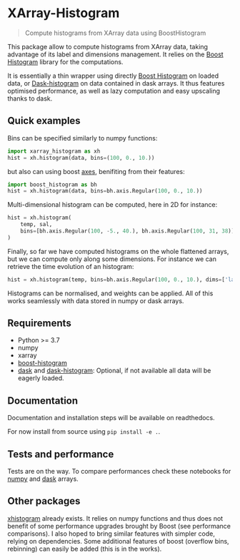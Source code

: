 
# XArray-Histogram

> Compute histograms from XArray data using BoostHistogram

This package allow to compute histograms from XArray data, taking advantage of
its label and dimensions management.
It relies on the [Boost Histogram](https://boost-histogram.readthedocs.io) library for the computations.

It is essentially a thin wrapper using directly [Boost Histogram](https://boost-histogram.readthedocs.io) on loaded data, or [Dask-histogram](https://dask-histogram.readthedocs.io) on data contained in dask arrays. It thus features optimised performance, as well as lazy computation and easy upscaling thanks to dask.

## Quick examples

Bins can be specified similarly to numpy functions:
``` python
import xarray_histogram as xh
hist = xh.histogram(data, bins=(100, 0., 10.))
```
but also can using boost [axes](https://boost-histogram.readthedocs.io/en/latest/user-guide/axes.html), benifiting from their features:
``` python
import boost_histogram as bh
hist = xh.histogram(data, bins=bh.axis.Regular(100, 0., 10.))
```

Multi-dimensional histogram can be computed, here in 2D for instance:
``` python
hist = xh.histogram(
    temp, sal,
    bins=[bh.axis.Regular(100, -5., 40.), bh.axis.Regular(100, 31, 38))
)
```

Finally, so far we have computed histograms on the whole flattened arrays, but we can compute only along some dimensions. For instance we can retrieve the time evolution of an histogram:
``` python
hist = xh.histogram(temp, bins=bh.axis.Regular(100, 0., 10.), dims=['lat', 'lon'])
```

Histograms can be normalised, and weights can be applied.
All of this works seamlessly with data stored in numpy or dask arrays.

## Requirements

- Python >= 3.7
- numpy
- xarray
- [boost-histogram](https://github.com/scikit-hep/boost-histogram)
- [dask](https://www.dask.org/) and [dask-histogram](https://github.com/dask-contrib/dask-histogram): Optional, if not available all data will be eagerly loaded.

## Documentation

Documentation and installation steps will be available on readthedocs.

For now install from source using `pip install -e .`.

## Tests and performance

Tests are on the way.
To compare performances check these notebooks for [numpy](./docs/source/perf_numpy.ipynb) and [dask](./docs/source/perf_dask.ipynb) arrays.

## Other packages

[xhistogram](https://xhistogram.readthedocs.io/en/latest/) already exists. It relies on numpy functions and thus does not benefit of some performance upgrades brought by Boost (see performance comparisons). I also hoped to bring similar features with simpler code, relying on dependencies. Some additional features of boost (overflow bins, rebinning) can easily be added (this is in the works).
